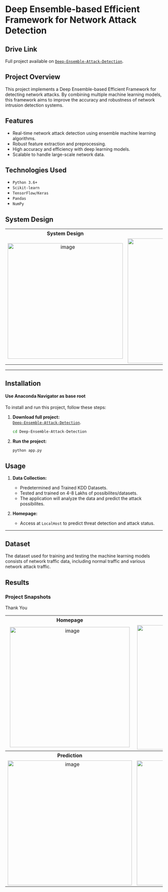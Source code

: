 # Deep Ensemble-based Efficient Framework for Network Attack Detection

## Drive Link
Full project available on [`Deep-Ensemble-Attack-Detection`](https://drive.google.com/file/d/1UoCuJOL7IKzSmy6OPq0xWVjoYo2OD_oI/view?usp=sharing).

## Project Overview
This project implements a Deep Ensemble-based Efficient Framework for detecting network attacks. By combining multiple machine learning models, this framework aims to improve the accuracy and robustness of network intrusion detection systems.

## Features
- Real-time network attack detection using ensemble machine learning algorithms.
- Robust feature extraction and preprocessing.
- High accuracy and efficiency with deep learning models.
- Scalable to handle large-scale network data.

## Technologies Used
- `Python 3.6+`
- `Scikit-learn`
- `TensorFlow/Keras`
- `Pandas`
- `NumPy`

## System Design
<table>
   <tr>
      <th>System Design</th>
      <th>Activity Diagram</th>
   </tr>
   <tr align="center">
      <td><img width="368" alt="image" src="https://github.com/user-attachments/assets/79aea383-5cab-4821-b436-df640d97f64e"></td>
     <td><img width="397" alt="image" src="https://github.com/user-attachments/assets/885ec7d9-f061-488f-97e4-59be7a855a0a"></td>
   </tr>
</table>

---

## Installation
#### Use Anaconda Navigator as base root
To install and run this project, follow these steps:

1. **Download full project:**  
   [`Deep-Ensemble-Attack-Detection`](https://drive.google.com/file/d/1UoCuJOL7IKzSmy6OPq0xWVjoYo2OD_oI/view?usp=sharing).
   ```bash
   cd Deep-Ensemble-Attack-Detection
   ```
   
3. **Run the project:**
   ```bash
   python app.py
   ```

## Usage
1. **Data Collection:**
   - Predetermined and Trained  KDD Datasets.
   - Tested and trained on 4-8 Lakhs of possibilites/datasets.
   - The application will analyze the data and predict the attack possibilites.

2. **Homepage:**
   - Access at `LocalHost` to predict threat detection and attack status.

---

## Dataset
The dataset used for training and testing the machine learning models consists of network traffic data, including normal traffic and various network attack traffic.

## Results
### Project Snapshots
<table>
   <tr>
      <th>Homepage</th>
      <th>Login</th>
   </tr>
   <tr align="center">
      <td><img width="383" alt="image" src="https://github.com/user-attachments/assets/34c7fffa-6518-4311-8fd1-f4e00fbdbd79"></td>
      <td><img width="396" alt="image" src="https://github.com/user-attachments/assets/c36ee4e7-8eb1-49ef-92a0-d125aad00be3"></td>
   </tr>
   <tr>
      <th>Prediction</th>
      <th>Result</th>
   </tr>
   <tr align="center">
      <td><img width="397" alt="image" src="https://github.com/user-attachments/assets/33a6e13a-59e4-4956-85af-893b61d064a0"></td>
      <td><img width="397" alt="image" src="https://github.com/user-attachments/assets/5fe0c70c-320f-4816-91c1-868684694cab"></td>
   </tr>

Thank You

